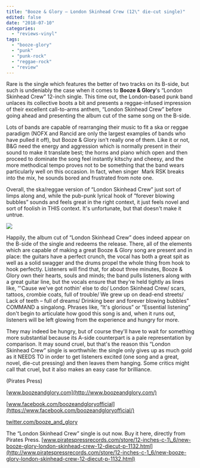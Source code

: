 ```yaml
---
title: "Booze & Glory – London Skinhead Crew (12\" die-cut single)"
edited: false
date: "2018-07-10"
categories:
  - "reviews-vinyl"
tags:
  - "booze-glory"
  - "punk"
  - "punk-rock"
  - "reggae-rock"
  - "review"
---
```


Rare is the single which features the better of two tracks on its B-side, but such is undeniably the case when it comes to **Booze & Glory**'s “London Skinhead Crew” 12-inch single. This time out, the London-based punk band unlaces its collective boots a bit and presents a reggae-infused impression of their excellent call-to-arms anthem, “London Skinhead Crew” before going ahead and presenting the album cut of the same song on the B-side.

Lots of bands are capable of rearranging their music to fit a ska or reggae paradigm (NOFX and Rancid are only the largest examples of bands who have pulled it off), but Booze & Glory isn't really one of them. Like it or not, B&G need the energy and aggression which is normally present in their sound to make it translate best; the horns and piano which open and then proceed to dominate the song feel instantly kitschy and cheesy, and the more methodical tempo proves not to be something that the band wears particularly well on this occasion. In fact, when singer  Mark RSK breaks into the mix, he sounds bored and frustrated from note one.

Overall, the ska/reggae version of “London Skinhead Crew” just sort of limps along and, while the pub-punk lyrical hook of ”forever blowing bubbles” sounds and feels great in the right context, it just feels novel and sort of foolish in THIS context. It's unfortunate, but that doesn't make it untrue.

![](https://www.hellbound.ca/wp-content/uploads/2018/07/BandGVV1.jpg)

Happily, the album cut of “London Skinhead Crew” does indeed appear on the B-side of the single and redeems the release. There, all of the elements which are capable of making a great Booze & Glory song are present and in place: the guitars have a perfect crunch, the vocal has both a great spit as well as a solid swagger and the drums propel the whole thing from hook to hook perfectly. Listeners will find that, for about three minutes, Booze & Glory own their hearts, souls and minds; the band pulls listeners along with a great guitar line, but the vocals ensure that they're held tightly as lines like, “'Cause we've got nothin' else to do/ London Skinhead Crew/ scars, tattoos, crombie coats, full of trouble/ We grew up on dead-end streets/ Lack of teeth – full of dreams/ Drinking beer and forever blowing bubbles” COMMAND a singalong. Phrases like, “It's glorious” or “Essential listening” don't begin to articulate how good this song is and, when it runs out, listeners will be left glowing from the experience and hungry for more.

They may indeed be hungry, but of course they'll have to wait for something more substantial because its A-side counterpart is a pale representation by comparison. It may sound cruel, but that's the reason this “London Skinhead Crew” single is worthwhile: the single only gives up as much gold as it NEEDS TO in order to get listeners excited (one song and a great, novel, die-cut pressing) and then leaves them hanging. Some critics might call that cruel, but it also makes an easy case for brilliance.

(Pirates Press)

[www.boozeandglory.com](http://www.boozeandglory.com/)

[www.facebook.com/boozeandgloryofficial](https://www.facebook.com/boozeandgloryofficial/)

[twitter.com/booze\_and\_glory](https://twitter.com/booze_and_glory?lang=en)

The “London Skinhead Crew” single is out now. Buy it here, directly from Pirates Press. [www.piratespressrecords.com/store/12-inches-c-1\_6/new-booze-glory-london-skinhead-crew-12-diecut-p-1132.html](http://www.piratespressrecords.com/store/12-inches-c-1_6/new-booze-glory-london-skinhead-crew-12-diecut-p-1132.html)
